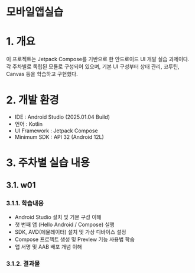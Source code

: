 # 모바일앱실습

# 1. 개요
이 프로젝트는 Jetpack Compose를 기반으로 한 안드로이드 UI 개발 실습 과제이다.
각 주차별로 독립된 모듈로 구성되어 있으며, 기본 UI 구성부터 상태 관리, 코루틴, Canvas 등을 학습하고 구현했다.

# 2. 개발 환경
- IDE : Android Studio (2025.01.04 Build)
- 언어 : Kotlin
- UI Framework : Jetpack Compose
- Minimum SDK : API 32 (Android 12L)

# 3. 주차별 실습 내용

## 3.1. w01

### 3.1.1. 학습내용
- Android Studio 설치 및 기본 구성 이해
- 첫 번째 앱 (Hello Android / Compose) 실행
- SDK, AVD(에뮬레이터) 설치 및 가상 디바이스 설정
- Compose 프로젝트 생성 및 Preview 기능 사용법 학습
- 앱 서명 및 AAB 배포 개념 이해

### 3.1.2. 결과물
